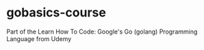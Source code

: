 # gobasics-course

Part of the Learn How To Code: Google's Go (golang) Programming Language from Udemy
